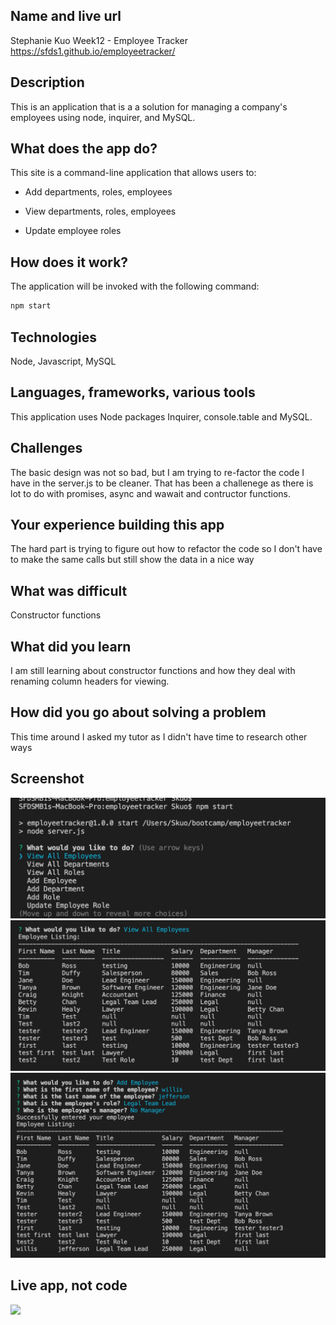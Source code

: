 ## Name and live url
Stephanie Kuo Week12 - Employee Tracker
https://sfds1.github.io/employeetracker/


## Description
This is an application that is a a solution for managing a company's employees using node, inquirer, and MySQL.

## What does the app do?
This site is a command-line application that allows users to:

  * Add departments, roles, employees

  * View departments, roles, employees

  * Update employee roles

## How does it work?
The application  will be invoked with the following command:

```sh
npm start
```

## Technologies
Node, Javascript, MySQL

## Languages, frameworks, various tools
This application uses Node packages Inquirer, console.table and MySQL.

## Challenges
The basic design was not so bad, but I am trying to re-factor the code I have in the server.js to be cleaner.  That has been a challenege as there is lot to do with promises, async and wawait and contructor functions.  

## Your experience building this app
The hard part is trying to figure out how to refactor the code so I don't have to make the same calls but still show the data in a nice way

## What was difficult
Constructor functions

## What did you learn
I am still learning about constructor functions and how they deal with renaming column headers for viewing.


## How did you go about solving a problem
This time around I asked my tutor as I didn't have time to research other ways 

## Screenshot

![](images/main.png)
![](images/view_employee.png)
![](images/add_employee.png)



## Live app, not code

![](images/EmployeeTracker.gif)